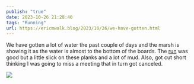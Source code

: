 ```yaml
---
publish: "true"
date: 2023-10-26 21:28:40
tags: "Running"
url: https://ericmwalk.blog/2023/10/26/we-have-gotten.html
---
```


We have gotten a lot of water the past couple of days and the marsh is showing it as the water is almost to the bottom of the boards. The [run](https://strava.com/activities/10108496266) was good but a little slick on these planks and a lot of mud. Also, got cut short thinking I was going to miss a meeting that in turn got canceled.

![](https://ericmwalk.blog/uploads/2023/8fedf29d-f391-446c-b84a-aa24ed32249b.jpg)